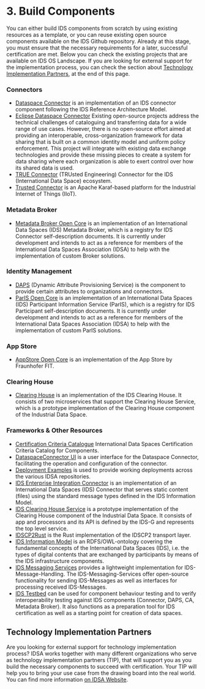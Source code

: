 # 3. Build Components
You can either build IDS components from scratch by using existing resources as a template, or you can reuse existing open source components available on the IDS Github repository. Already at this stage, you must ensure that the necessary requirements for a later, successful certification are met. Below you can check the existing projects that are available on IDS OS Landscape. If you are looking for external support for the implementation process, you can check the section about [Technology Implementation Partners](#technology-implementation-partners), at the end of this page.

### Connectors

* [Dataspace Connector](../../../../DataspaceConnector/) is an implementation of an IDS connector component following the IDS Reference Architecture Model.
* [Eclipse Dataspace Connector](https://projects.eclipse.org/projects/technology.dataspaceconnector)
Existing open-source projects address the technical challenges of cataloguing and transferring data for a wide range of use cases. However, there is no open-source effort aimed at providing an interoperable, cross-organization framework for data sharing that is built on a common identity model and uniform policy enforcement. This project will integrate with existing data exchange technologies and provide these missing pieces to create a system for data sharing where each organization is able to exert control over how its shared data is used.
* [TRUE Connector](../../../../true-connector/) (TRUsted Engineering) Connector for the IDS (International Data Space) ecosystem.
* [Trusted Connector](../../../../trusted-connector/) is an Apache Karaf-based platform for the Industrial Internet of Things (IIoT).

### Metadata Broker

* [Metadata Broker Open Core](../../../../metadata-broker-open-core/) is an implementation of an International Data Spaces (IDS) Metadata Broker, which is a registry for IDS Connector self-description documents. It is currently under development and intends to act as a reference for members of the International Data Spaces Association (IDSA) to help with the implementation of custom Broker solutions.

### Identity Management

* [DAPS](../../../../omejdn-daps/) (Dynamic Attribute Provisioning Service) is the component to provide certain attributes to organizations and connectors. 
* [ParIS Open Core](../../../../ParIS-open-core/) is an implementation of an International Data Spaces (IDS) Participant Information Service (ParIS), which is a registry for IDS Participant self-description documents. It is currently under development and intends to act as a reference for members of the International Data Spaces Association (IDSA) to help with the implementation of custom ParIS solutions.

### App Store

* [AppStore Open Core](../../../../IDS-AppStore/) is an implementation of the App Store by Fraunhofer FIT.

### Clearing House

* [Clearing House](../../../../ids-clearing-house-core/) is an implementation of the IDS Clearing House. It consists of two microservices that support the Clearing House Service, which is a prototype implementation of the Clearing House component of the Industrial Data Space.

### Frameworks & Other Resources
* [Certification Criteria Catalogue](../../../../ids3c-co/) International Data Spaces Certification Criteria Catalog for Components.
* [DataspaceConnector UI](../../../../DataspaceConnectorUI/) is a user interface for the Dataspace Connector, facilitating the operation and configuration of the connector.
* [Deployment Examples](../../../../IDS-Deployment-Examples/) is used to provide working deployments across the various IDSA repositories.
* [IDS Enterprise Integration Connector](../../../../IDS-Enterprise-Integration-Connector/) is an implementation of an International Data Spaces (IDS) Connector that serves static content (files) using the standard message types defined in the IDS Information Model.
* [IDS Clearing House Service](../../../../ids-clearing-house-service/) is a prototype implementation of the Clearing House component of the Industrial Data Space. It consists of app and processors and its API is defined by the IDS-G and represents the top level service.
* [IDSCP2Rust](../../../../idscp2-rust/) is the Rust implementation of the IDSCP2 transport layer.
* [IDS Information Model](../../../../InformationModel/) is an RDFS/OWL-ontology covering the fundamental concepts of the International Data Spaces (IDS), i.e. the types of digital contents that are exchanged by participants by means of the IDS infrastructure components.
* [IDS Messaging Services](../../../../IDS-Messaging-Services/) provides a lightweight implementation for IDS-Message-Handling. The IDS-Messaging-Services offer open-source functionality for sending IDS-Messages as well as interfaces for processing received IDS-Messages.
* [IDS Testbed](../../../../IDS-testbed/) can be used for component behaviour testing and to verify interoperability testing against IDS components (Connector, DAPS, CA, Metadata Broker). It also functions as a preparation tool for IDS certification as well as a starting point for creation of data spaces. 

## Technology Implementation Partners
Are you looking for external support for technology implementation process? IDSA works together with many different organizations who serve as technology implementation partners (TIP), that will support you as you build the necessary components to succeed with certification. Your TIP will help you to bring your use case from the drawing board into the real world. You can find more information [on IDSA Website](https://internationaldataspaces.org/adopt/implementation-partners/).



